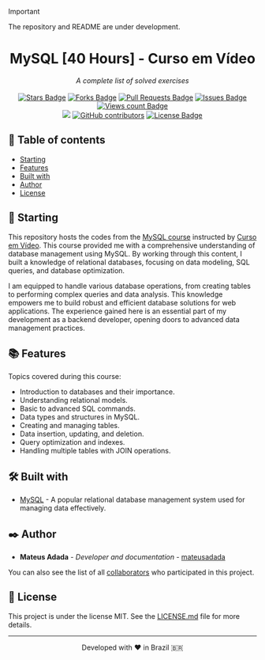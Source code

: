 > [!IMPORTANT]
> The repository and README are under development.

<h1 align="center">MySQL [40 Hours] - Curso em Vídeo</h1>
<div align="center"><i>A complete list of solved exercises</i><br><br>
<a href="https://github.com/mateusadada/mysql-cursoemvideo/stargazers"><img src="https://img.shields.io/github/stars/mateusadada/mysql-cursoemvideo" alt="Stars Badge"/></a>
<a href="https://github.com/mateusadada/mysql-cursoemvideo/network/members"><img src="https://img.shields.io/github/forks/mateusadada/mysql-cursoemvideo" alt="Forks Badge"/></a>
<a href="https://github.com/mateusadada/mysql-cursoemvideo/pulls"><img src="https://img.shields.io/github/issues-pr/mateusadada/mysql-cursoemvideo" alt="Pull Requests Badge"/></a>
<a href="https://github.com/mateusadada/mysql-cursoemvideo/issues"><img src="https://img.shields.io/github/issues/mateusadada/mysql-cursoemvideo" alt="Issues Badge"/></a>
<a href="https://github.com/mateusadada/mysql-cursoemvideo"><img src="https://komarev.com/ghpvc/?username=mysql-cursoemvideo&color=447ff7&label=views" alt="Views count Badge"/></a>
<br><a href="https://mateusadada.github.io/mysql-cursoemvideo" target="blank"><img src="https://img.shields.io/website?url=https%3A%2F%2Fmateusadada.github.io%2Fmysql-cursoemvideo" /></a>
<a href="https://github.com/mateusadada/mysql-cursoemvideo/graphs/contributors"><img alt="GitHub contributors" src="https://img.shields.io/github/contributors/mateusadada/mysql-cursoemvideo?color=2b9348"></a>
<a href="https://github.com/mateusadada/mysql-cursoemvideo/blob/main/LICENSE"><img src="https://img.shields.io/github/license/mateusadada/mysql-cursoemvideo?color=2b9348" alt="License Badge"/></a>
</div>

## 📜 Table of contents

- [Starting](#-starting)
- [Features](#-features)
- [Built with](#️-built-with)
- [Author](#️-author)
- [License](#-license)

## 🚀 Starting

This repository hosts the codes from the [MySQL course](https://www.cursoemvideo.com/curso/mysql/) instructed by [Curso em Vídeo](https://www.cursoemvideo.com/). This course provided me with a comprehensive understanding of database management using MySQL. By working through this content, I built a knowledge of relational databases, focusing on data modeling, SQL queries, and database optimization.

I am equipped to handle various database operations, from creating tables to performing complex queries and data analysis. This knowledge empowers me to build robust and efficient database solutions for web applications. The experience gained here is an essential part of my development as a backend developer, opening doors to advanced data management practices.

## 📚 Features

Topics covered during this course:

- Introduction to databases and their importance.
- Understanding relational models.
- Basic to advanced SQL commands.
- Data types and structures in MySQL.
- Creating and managing tables.
- Data insertion, updating, and deletion.
- Query optimization and indexes.
- Handling multiple tables with JOIN operations.

## 🛠️ Built with

* [MySQL](https://www.mysql.com/) - A popular relational database management system used for managing data effectively.

## ✒️ Author

* **Mateus Adada** - *Developer and documentation* - [mateusadada](https://github.com/mateusadada)

You can also see the list of all [collaborators](https://github.com/mateusadada/mysql-cursoemvideo/graphs/contributors) who participated in this project.

## 📄 License

This project is under the license MIT. See the [LICENSE.md](https://github.com/mateusadada/mysql-cursoemvideo/blob/main/LICENSE) file for more details.

<hr><p align="center">Developed with ❤️ in Brazil 🇧🇷</p>
